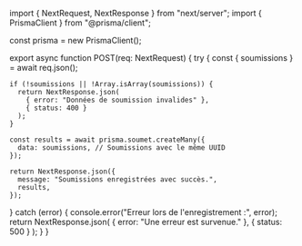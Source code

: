 import { NextRequest, NextResponse } from "next/server";
import { PrismaClient } from "@prisma/client";

const prisma = new PrismaClient();

export async function POST(req: NextRequest) {
  try {
    const { soumissions } = await req.json();

    if (!soumissions || !Array.isArray(soumissions)) {
      return NextResponse.json(
        { error: "Données de soumission invalides" },
        { status: 400 }
      );
    }

    const results = await prisma.soumet.createMany({
      data: soumissions, // Soumissions avec le même UUID
    });

    return NextResponse.json({
      message: "Soumissions enregistrées avec succès.",
      results,
    });
  } catch (error) {
    console.error("Erreur lors de l'enregistrement :", error);
    return NextResponse.json(
      { error: "Une erreur est survenue." },
      { status: 500 }
    );
  }
}
